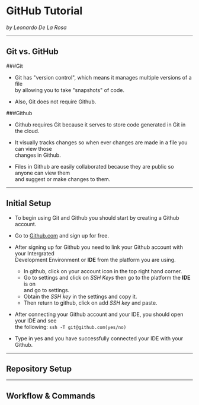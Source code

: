 # GitHub Tutorial

_by Leonardo De La Rosa_

---
## Git vs. GitHub
###Git
* Git has "version control", which means it manages multiple versions of a file   
  by allowing you to take "snapshots" of code.  

* Also, Git does not require Github.  

###Github 
* Github requires Git because it serves to store code generated in Git in the cloud.

* It visually tracks changes so when ever changes are made in a file you can view those  
  changes in Github.  

* Files in Github are easily collaborated because they are public so anyone can view them  
  and suggest or make changes to them. 


---
## Initial Setup
* To begin using Git and Github you should start by creating a Github account.  
 * Go to [Github.com](github.com) and sign up for free.  

* After signing up for Github you need to link your Github account with your Intergrated  
  Development Environment or **IDE** from the platform you are using.  
    * In github, click on your account icon in the top right hand corner.
    * Go to settings and click on _SSH Keys_ then go to the platform the **IDE** is on   
    and go to settings.   
    * Obtain the _SSH key_ in the settings and copy it.
    * Then return to github, click on add _SSH key_ and paste.  

* After connecting your Github account and your IDE, you should open your IDE and see  
 the following: `ssh -T git@github.com(yes/no)`  
 * Type in yes and you have successfully connected your IDE with your Github.  


---
## Repository Setup



---
## Workflow & Commands